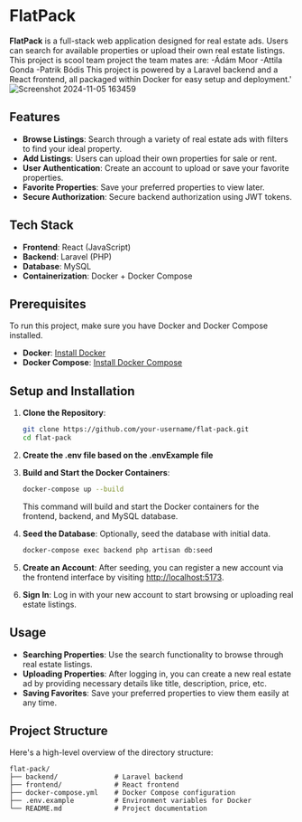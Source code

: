 
# FlatPack

**FlatPack** is a full-stack web application designed for real estate ads. Users can search for available properties or upload their own real estate listings.
This project is scool team project the team mates are:
-Ádám Moor
-Attila Gonda
-Patrik Bódis 
This project is powered by a Laravel backend and a React frontend, all packaged within Docker for easy setup and deployment.'
![Screenshot 2024-11-05 163459](https://github.com/user-attachments/assets/a34e8bfe-f8f3-4223-8c32-ba629115c984)

## Features


- **Browse Listings**: Search through a variety of real estate ads with filters to find your ideal property.
- **Add Listings**: Users can upload their own properties for sale or rent.
- **User Authentication**: Create an account to upload or save your favorite properties.
- **Favorite Properties**: Save your preferred properties to view later.
- **Secure Authorization**: Secure backend authorization using JWT tokens.

## Tech Stack

- **Frontend**: React (JavaScript)
- **Backend**: Laravel (PHP)
- **Database**: MySQL
- **Containerization**: Docker + Docker Compose

## Prerequisites

To run this project, make sure you have Docker and Docker Compose installed.

- **Docker**: [Install Docker](https://docs.docker.com/get-docker/)
- **Docker Compose**: [Install Docker Compose](https://docs.docker.com/compose/install/)

## Setup and Installation

1. **Clone the Repository**:
    ```bash
    git clone https://github.com/your-username/flat-pack.git
    cd flat-pack
    ```
2. **Create the .env file based on the .envExample file**

3. **Build and Start the Docker Containers**:
    ```bash
    docker-compose up --build
    ```

   This command will build and start the Docker containers for the frontend, backend, and MySQL database.


4. **Seed the Database**:
   Optionally, seed the database with initial data.

    ```bash
    docker-compose exec backend php artisan db:seed
    ```

5. **Create an Account**:
   After seeding, you can register a new account via the frontend interface by visiting [http://localhost:5173](http://localhost:5173).

6. **Sign In**:
   Log in with your new account to start browsing or uploading real estate listings.

## Usage

- **Searching Properties**: Use the search functionality to browse through real estate listings.
- **Uploading Properties**: After logging in, you can create a new real estate ad by providing necessary details like title, description, price, etc.
- **Saving Favorites**: Save your preferred properties to view them easily at any time.

## Project Structure

Here's a high-level overview of the directory structure:

```plaintext
flat-pack/
├── backend/              # Laravel backend
├── frontend/             # React frontend
├── docker-compose.yml    # Docker Compose configuration
├── .env.example          # Environment variables for Docker
└── README.md             # Project documentation

